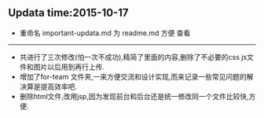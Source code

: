 Updata time:2015-10-17
-----------

- 重命名 important-updata.md 为 readme.md 方便 查看

---
- 共进行了三次修改(怕一次不成功),精简了里面的内容,删除了不必要的css js文件和图片以后用到再行上传.
- 增加了for-team 文件夹,一来方便交流和设计实现,而来记录一些常见问题的解决算是提高效率吧.
- 删除html文件,改用jsp,因为发现前台和后台还是统一修改同一个文件比较快,方便.
